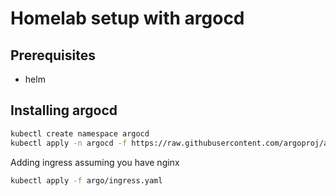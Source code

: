 # Homelab setup with argocd

## Prerequisites

- helm

## Installing argocd

```bash
kubectl create namespace argocd
kubectl apply -n argocd -f https://raw.githubusercontent.com/argoproj/argo-cd/stable/manifests/install.yaml
```

Adding ingress assuming you have nginx

```bash
kubectl apply -f argo/ingress.yaml
```
